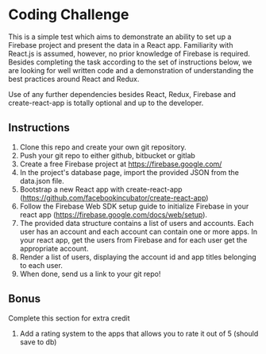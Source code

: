 # Coding Challenge
This is a simple test which aims to demonstrate an ability to set up a Firebase project and present the data in a React app. Familiarity with React.js is assumed, however, no prior knowledge of Firebase is required. Besides completing the task according to the set of instructions below, we are looking for well written code and a demonstration of understanding the best practices around React and Redux.

Use of any further dependencies besides React, Redux, Firebase and create-react-app is totally optional and up to the developer.

## Instructions

1. Clone this repo and create your own git repository.
2. Push your git repo to either github, bitbucket or gitlab
3. Create a free Firebase project at https://firebase.google.com/
4. In the project's database page, import the provided JSON from the data.json file.
5. Bootstrap a new React app with create-react-app (https://github.com/facebookincubator/create-react-app)
6. Follow the Firebase Web SDK setup guide to initialize Firebase in your react app (https://firebase.google.com/docs/web/setup).
7. The provided data structure contains a list of users and accounts. Each user has an account and each account can contain one or more apps. In your react app, get the users from Firebase and for each user get the appropriate account.
8. Render a list of users, displaying the account id and app titles belonging to each user.
9. When done, send us a link to your git repo!

## Bonus
Complete this section for extra credit

1. Add a rating system to the apps that allows you to rate it out of 5 (should save to db)
